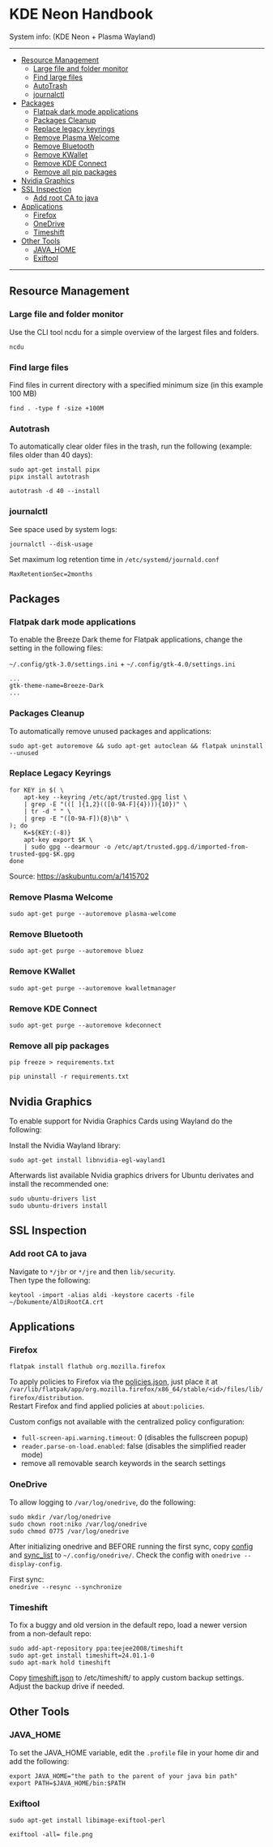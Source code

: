 # KDE Neon Handbook

System info: (KDE Neon + Plasma Wayland)

---

- [Resource Management](#resource-management)
  - [Large file and folder monitor](#large-file-and-folder-monitor)
  - [Find large files](#find-large-files)
  - [AutoTrash](#autotrash)
  - [journalctl](#journalctl)
- [Packages](#packages)
  - [Flatpak dark mode applications](#flatpak-dark-mode-applications)
  - [Packages Cleanup](#packages-cleanup)
  - [Replace legacy keyrings](#replace-legacy-keyrings)
  - [Remove Plasma Welcome](#remove-plasma-welcome)
  - [Remove Bluetooth](#remove-bluetooth)
  - [Remove KWallet](#remove-kwallet)
  - [Remove KDE Connect](#remove-kde-connect)
  - [Remove all pip packages](#remove-all-pip-packages)
- [Nvidia Graphics](#nvidia-graphics)
- [SSL Inspection](#ssl-inspection)
  - [Add root CA to java](#add-root-ca-to-java)
- [Applications](#applications)
  - [Firefox](#firefox)
  - [OneDrive](#onedrive)
  - [Timeshift](#timeshift)
- [Other Tools](#other-tools)
  - [JAVA_HOME](#java_home)
  - [Exiftool](#exiftool)

---

## Resource Management

### Large file and folder monitor

Use the CLI tool ncdu for a simple overview of the largest files and folders.

```shell
ncdu
```

### Find large files

Find files in current directory with a specified minimum size (in this example 100 MB)

```shell
find . -type f -size +100M
```

### Autotrash

To automatically clear older files in the trash, run the following (example: files older than 40 days):

```shell
sudo apt-get install pipx
pipx install autotrash
```

```shell
autotrash -d 40 --install
```

### journalctl

See space used by system logs:

```shell
journalctl --disk-usage
```

Set maximum log retention time in `/etc/systemd/journald.conf`

```
MaxRetentionSec=2months
```

## Packages

### Flatpak dark mode applications

To enable the Breeze Dark theme for Flatpak applications, change the setting in the following files:

`~/.config/gtk-3.0/settings.ini` + `~/.config/gtk-4.0/settings.ini`
```
...
gtk-theme-name=Breeze-Dark
...
```

### Packages Cleanup

To automatically remove unused packages and applications:

```shell
sudo apt-get autoremove && sudo apt-get autoclean && flatpak uninstall --unused
```

### Replace Legacy Keyrings

```shell
for KEY in $( \
    apt-key --keyring /etc/apt/trusted.gpg list \
    | grep -E "(([ ]{1,2}(([0-9A-F]{4}))){10})" \
    | tr -d " " \
    | grep -E "([0-9A-F]){8}\b" \
); do
    K=${KEY:(-8)}
    apt-key export $K \
    | sudo gpg --dearmour -o /etc/apt/trusted.gpg.d/imported-from-trusted-gpg-$K.gpg
done
```

Source: https://askubuntu.com/a/1415702

### Remove Plasma Welcome

```shell
sudo apt-get purge --autoremove plasma-welcome
```

### Remove Bluetooth

```shell
sudo apt-get purge --autoremove bluez
```

### Remove KWallet

```shell
sudo apt-get purge --autoremove kwalletmanager
```

### Remove KDE Connect

```shell
sudo apt-get purge --autoremove kdeconnect
```

### Remove all pip packages

```shell
pip freeze > requirements.txt
```

```shell
pip uninstall -r requirements.txt
```

## Nvidia Graphics

To enable support for Nvidia Graphics Cards using Wayland do the following:

Install the Nvidia Wayland library:

```shell
sudo apt-get install libnvidia-egl-wayland1
```

Afterwards list available Nvidia graphics drivers for Ubuntu derivates and install the recommended one:

```shell
sudo ubuntu-drivers list
sudo ubuntu-drivers install
```

## SSL Inspection

### Add root CA to java

Navigate to `*/jbr` or `*/jre` and then `lib/security`.  
Then type the following:

```shell
keytool -import -alias aldi -keystore cacerts -file ~/Dokumente/AlDiRootCA.crt
```

## Applications

### Firefox

```shell
flatpak install flathub org.mozilla.firefox
```

To apply policies to Firefox via the [policies.json](firefox/policies.json), just place it at `/var/lib/flatpak/app/org.mozilla.firefox/x86_64/stable/<id>/files/lib/firefox/distribution`.  
Restart Firefox and find applied policies at `about:policies`.

Custom configs not available with the centralized policy configuration:

- `full-screen-api.warning.timeout`: 0 (disables the fullscreen popup)
- `reader.parse-on-load.enabled`: false (disables the simplified reader mode)
- remove all removable search keywords in the search settings

### OneDrive

To allow logging to `/var/log/onedrive`, do the following:

```shell
sudo mkdir /var/log/onedrive
sudo chown root:niko /var/log/onedrive
sudo chmod 0775 /var/log/onedrive
```

After initializing onedrive and BEFORE running the first sync, copy [config](onedrive/config) and [sync_list](onedrive/sync_list) to `~/.config/onedrive/`. Check the config with `onedrive --display-config`.

First sync:  
`onedrive --resync --synchronize`

### Timeshift

To fix a buggy and old version in the default repo, load a newer version from a non-default repo:
```shell
sudo add-apt-repository ppa:teejee2008/timeshift
sudo apt-get install timeshift=24.01.1-0
sudo apt-mark hold timeshift
```

Copy [timeshift.json](timeshift/timeshift.json) to /etc/timeshift/ to apply custom backup settings.  
Adjust the backup drive if needed.

## Other Tools

### JAVA_HOME

To set the JAVA_HOME variable, edit the `.profile` file in your home dir and add the following:

```shell
export JAVA_HOME="the path to the parent of your java bin path"
export PATH=$JAVA_HOME/bin:$PATH
```

### Exiftool

```shell
sudo apt-get install libimage-exiftool-perl
```

```shell
exiftool -all= file.png
```
